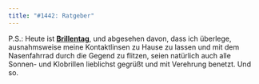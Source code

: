 ```yaml
---
title: "#1442: Ratgeber"
---
```


P.S.: 
Heute ist <a href="http://www.fonflatter.de/kalender"><strong>Brillentag</strong></a>, und abgesehen davon, dass ich überlege, ausnahmsweise meine Kontaktlinsen zu Hause zu lassen und mit dem Nasenfahrrad durch die Gegend zu flitzen, seien natürlich auch alle Sonnen- und Klobrillen lieblichst gegrüßt und mit Verehrung benetzt.
Und so.

